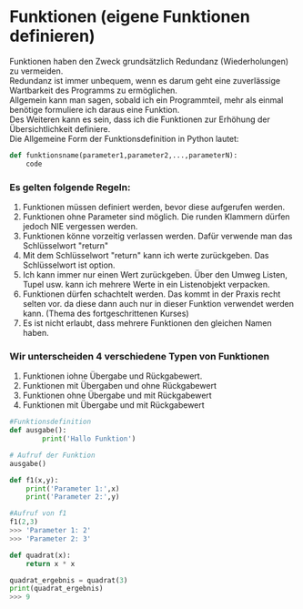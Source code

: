 # Funktionen (eigene Funktionen definieren)
Funktionen haben den Zweck grundsätzlich Redundanz (Wiederholungen) zu vermeiden.  
Redundanz ist immer unbequem, wenn es darum geht eine zuverlässige Wartbarkeit des Programms zu ermöglichen.  
Allgemein kann man sagen, sobald ich ein Programmteil, mehr als einmal benötige formuliere ich daraus eine Funktion.  
Des Weiteren kann es sein, dass ich die Funktionen zur Erhöhung der Übersichtlichkeit definiere.  
Die Allgemeine Form der Funktionsdefinition in Python lautet:
```python
def funktionsname(parameter1,parameter2,...,parameterN):
    code
```
### Es gelten folgende Regeln:  
1. Funktionen müssen definiert werden, bevor diese aufgerufen werden.
2. Funktionen ohne Parameter sind möglich. Die runden Klammern dürfen jedoch NIE vergessen werden.
3. Funktionen könne vorzeitig verlassen werden. Dafür verwende man das Schlüsselwort "return"
4. Mit dem Schlüsselwort "return" kann ich werte zurückgeben. Das Schlüsselwort ist option.
5. Ich kann immer nur einen Wert zurückgeben. Über den Umweg Listen, Tupel usw. kann ich mehrere Werte in ein Listenobjekt verpacken.
6. Funktionen dürfen schachtelt werden. Das kommt in der Praxis recht selten vor. da diese dann auch nur in dieser Funktion verwendet werden kann.
   (Thema des fortgeschrittenen Kurses)
7. Es ist nicht erlaubt, dass mehrere Funktionen den gleichen Namen haben.

### Wir unterscheiden 4 verschiedene Typen von Funktionen
1. Funktionen iohne Übergabe und Rückgabewert.
2. Funktionen mit Übergaben und ohne Rückgabewert
3. Funktionen ohne Übergabe und mit Rückgabewert
4. Funktionen mit Übergabe und mit Rückgabewert
```python
#Funktionsdefinition
def ausgabe():
        print('Hallo Funktion')

# Aufruf der Funktion
ausgabe()

def f1(x,y):
    print('Parameter 1:',x)
    print('Parameter 2:',y)

#Aufruf von f1
f1(2,3)
>>> 'Parameter 1: 2'
>>> 'Parameter 2: 3'

def quadrat(x):
    return x * x

quadrat_ergebnis = quadrat(3)
print(quadrat_ergebnis)
>>> 9
```